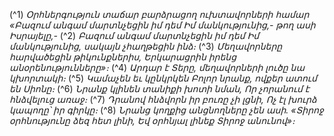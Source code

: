 
(^1) _Օրհներգություն տաճար բարձրացող ուխտավորների համար
«Բազում անգամ մարտնչեցին իմ դեմ
Իմ մանկությունից,- թող ասի Իսրայելը,-_
(^2) _Բազում անգամ մարտնչեցին իմ դեմ
Իմ մանկությունից, սակայն չհաղթեցին ինձ։_
(^3) _Մեղավորները հարվածեցին թիկունքներիս,
Երկարացրին իրենց անօրենությունները»։_
(^4) _Արդար է Տերը, մեղավորների լուծը նա կխորտակի։_
(^5) _Կամաչեն եւ կընկրկեն
Բոլոր նրանք, ովքեր ատում են Սիոնը։_
(^6) _Նրանք կլինեն տանիքի խոտի նման,
Որ չորանում է հնձվելուց առաջ։_
(^7) _Դրանով հնձվորն իր բուռը չի լցնի,
Ոչ էլ խուրձ կապողը՝ իր գիրկը։_
(^8) _Նրանց կողքից անցնողները չեն ասի.
«Տիրոջ օրհնությունը ձեզ հետ լինի,
Եվ օրհնյալ լինեք Տիրոջ անունով»։_
